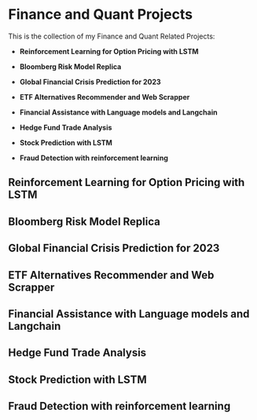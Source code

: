 # **Finance and Quant Projects**     

This is the collection of my Finance and Quant Related Projects:  

- **Reinforcement Learning for Option Pricing with LSTM**  

- **Bloomberg Risk Model Replica**  


- **Global Financial Crisis Prediction for 2023**   


- **ETF Alternatives Recommender and Web Scrapper**   

- **Financial Assistance with Language models and Langchain**   

- **Hedge Fund Trade Analysis**  

- **Stock Prediction with LSTM**

- **Fraud Detection with reinforcement learning**  



## **Reinforcement Learning for Option Pricing with LSTM**  

## **Bloomberg Risk Model Replica**  


## **Global Financial Crisis Prediction for 2023**   


## **ETF Alternatives Recommender and Web Scrapper**   

## **Financial Assistance with Language models and Langchain**   

## **Hedge Fund Trade Analysis**  

## **Stock Prediction with LSTM**

## **Fraud Detection with reinforcement learning**  

